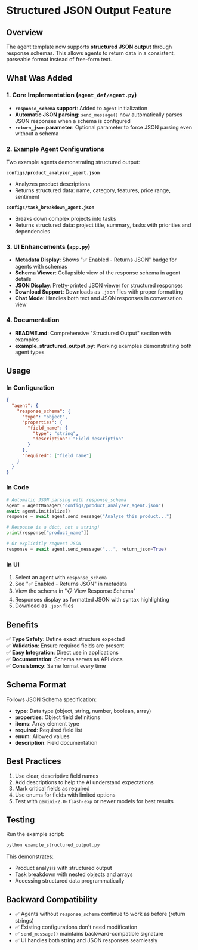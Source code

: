 # Structured JSON Output Feature

## Overview

The agent template now supports **structured JSON output** through response schemas. This allows agents to return data in a consistent, parseable format instead of free-form text.

## What Was Added

### 1. Core Implementation (`agent_def/agent.py`)

- **`response_schema` support**: Added to `Agent` initialization
- **Automatic JSON parsing**: `send_message()` now automatically parses JSON responses when a schema is configured
- **`return_json` parameter**: Optional parameter to force JSON parsing even without a schema

### 2. Example Agent Configurations

Two example agents demonstrating structured output:

**`configs/product_analyzer_agent.json`**
- Analyzes product descriptions
- Returns structured data: name, category, features, price range, sentiment

**`configs/task_breakdown_agent.json`**
- Breaks down complex projects into tasks
- Returns structured data: project title, summary, tasks with priorities and dependencies

### 3. UI Enhancements (`app.py`)

- **Metadata Display**: Shows "✅ Enabled - Returns JSON" badge for agents with schemas
- **Schema Viewer**: Collapsible view of the response schema in agent details
- **JSON Display**: Pretty-printed JSON viewer for structured responses
- **Download Support**: Downloads as `.json` files with proper formatting
- **Chat Mode**: Handles both text and JSON responses in conversation view

### 4. Documentation

- **README.md**: Comprehensive "Structured Output" section with examples
- **example_structured_output.py**: Working examples demonstrating both agent types

## Usage

### In Configuration

```json
{
  "agent": {
    "response_schema": {
      "type": "object",
      "properties": {
        "field_name": {
          "type": "string",
          "description": "Field description"
        }
      },
      "required": ["field_name"]
    }
  }
}
```

### In Code

```python
# Automatic JSON parsing with response_schema
agent = AgentManager("configs/product_analyzer_agent.json")
await agent.initialize()
response = await agent.send_message("Analyze this product...")

# Response is a dict, not a string!
print(response["product_name"])

# Or explicitly request JSON
response = await agent.send_message("...", return_json=True)
```

### In UI

1. Select an agent with `response_schema`
2. See "✅ Enabled - Returns JSON" in metadata
3. View the schema in "📋 View Response Schema"
4. Responses display as formatted JSON with syntax highlighting
5. Download as `.json` files

## Benefits

✅ **Type Safety**: Define exact structure expected  
✅ **Validation**: Ensure required fields are present  
✅ **Easy Integration**: Direct use in applications  
✅ **Documentation**: Schema serves as API docs  
✅ **Consistency**: Same format every time  

## Schema Format

Follows JSON Schema specification:

- **type**: Data type (object, string, number, boolean, array)
- **properties**: Object field definitions
- **items**: Array element type
- **required**: Required field list
- **enum**: Allowed values
- **description**: Field documentation

## Best Practices

1. Use clear, descriptive field names
2. Add descriptions to help the AI understand expectations
3. Mark critical fields as required
4. Use enums for fields with limited options
5. Test with `gemini-2.0-flash-exp` or newer models for best results

## Testing

Run the example script:

```bash
python example_structured_output.py
```

This demonstrates:
- Product analysis with structured output
- Task breakdown with nested objects and arrays
- Accessing structured data programmatically

## Backward Compatibility

- ✅ Agents without `response_schema` continue to work as before (return strings)
- ✅ Existing configurations don't need modification
- ✅ `send_message()` maintains backward-compatible signature
- ✅ UI handles both string and JSON responses seamlessly

